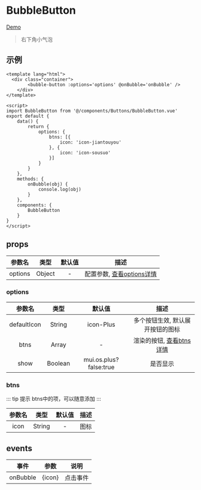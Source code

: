 # BubbleButton
[Demo](http://watasi.gitee.io/infozx_api/dist/#/bubbleButton)
> 右下角小气泡

## 示例
``` vue{8}
<template lang="html">
  <div class="container">
		<bubble-button :options='options' @onBubble='onBubble' />
	</div>
</template>

<script>
import BubbleButton from '@/components/Buttons/BubbleButton.vue'
export default {
	data() {
		return {
			options: {
				btns: [{
					icon: 'icon-jiantouyou'
				}, {
					icon: 'icon-sousuo'
				}]
			}
		}
	},
	methods: {
		onBubble(obj) {
			console.log(obj)
		}
	},
	components: {
		BubbleButton
	}
}
</script>
```
## props
|参数名|类型|默认值|描述|
|:---:|:---:|:---:|:---:|
|options|Object|-|配置参数, [查看options详情](#options)|

### options
|参数名|类型|默认值|描述|
|:---:|:---:|:---:|:---:|
|defaultIcon|String|icon-Plus|多个按钮生效, 默认展开按钮的图标|
|btns|Array|-|渲染的按钮, [查看btns详情](#btns)|
|show|Boolean|mui.os.plus?false:true|是否显示|

### btns
::: tip 提示
btns中的项，可以随意添加
:::

|参数名|类型|默认值|描述|
|:---:|:---:|:---:|:---:|
|icon|String|-|图标|

## events
|事件|参数|说明|
|:---:|:---:|:---:|
|onBubble|{icon}|点击事件|
